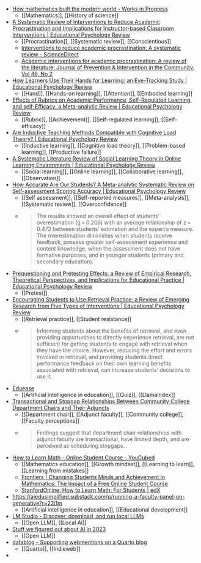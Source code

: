 - [How mathematics built the modern world - Works in Progress](https://worksinprogress.co/issue/how-mathematics-built-the-modern-world/)
	- [[Mathematics]], [[History of science]]
- [A Systematic Review of Interventions to Reduce Academic Procrastination and Implications for Instructor-based Classroom Interventions | Educational Psychology Review](https://link.springer.com/article/10.1007/s10648-023-09838-x)
	- [[Procrastination]], [[Systematic review]], [[Conscientious]]
	- [Interventions to reduce academic procrastination: A systematic review - ScienceDirect](https://www.sciencedirect.com/science/article/pii/S0883035523000927)
	- [Academic interventions for academic procrastination: A review of the literature: Journal of Prevention & Intervention in the Community: Vol 46, No 2](https://www.tandfonline.com/doi/full/10.1080/10852352.2016.1198154)
- [How Learners Use Their Hands for Learning: an Eye-Tracking Study | Educational Psychology Review](https://link.springer.com/article/10.1007/s10648-023-09833-2)
	- [[Hand]], [[Hands-on learning]], [[Attention]], [[Embodied learning]]
- [Effects of Rubrics on Academic Performance, Self-Regulated Learning, and self-Efficacy: a Meta-analytic Review | Educational Psychology Review](https://link.springer.com/article/10.1007/s10648-023-09823-4)
	- [[Rubric]], [[Achievement]], [[Self-regulated learning]], [[Self-efficacy]]
- [Are Inductive Teaching Methods Compatible with Cognitive Load Theory? | Educational Psychology Review](https://link.springer.com/article/10.1007/s10648-023-09828-z)
	- [[Inductive learning]], [[Cognitive load theory]], [[Problem-based learning]], [[Productive failure]]
- [A Systematic Literature Review of Social Learning Theory in Online Learning Environments | Educational Psychology Review](https://link.springer.com/article/10.1007/s10648-023-09827-0)
	- [[Social learning]], [[Online learning]], [[Collaborative learning]], [[Observation]]
- [How Accurate Are Our Students? A Meta-analytic Systematic Review on Self-assessment Scoring Accuracy | Educational Psychology Review](https://link.springer.com/article/10.1007/s10648-023-09819-0)
	- [[Self assessment]], [[Self-reported measures]], [[Meta-analysis]], [[Systematic review]], [[Overconfidence]]
	- >The results showed an overall effect of students’ overestimation (g = 0.206) with an average relationship of z = 0.472 between students’ estimation and the expert’s measure. The overestimation diminishes when students receive feedback, possess greater self-assessment experience and content knowledge, when the assessment does not have formative purposes, and in younger students (primary and secondary education).
- [Prequestioning and Pretesting Effects: a Review of Empirical Research, Theoretical Perspectives, and Implications for Educational Practice | Educational Psychology Review](https://link.springer.com/article/10.1007/s10648-023-09814-5)
	- [[Pretest]]
- [Encouraging Students to Use Retrieval Practice: a Review of Emerging Research from Five Types of Interventions | Educational Psychology Review](https://link.springer.com/article/10.1007/s10648-023-09811-8)
	- [[Retrieval practice]], [[Student resistance]]
	- >Informing students about the benefits of retrieval, and even providing opportunities to directly experience retrieval, are not sufficient for getting students to engage with retrieval when they have the choice. However, reducing the effort and errors involved in retrieval, and providing students direct performance feedback on their own learning benefits associated with retrieval, can increase students’ decisions to use it.
- [Eduease](https://learn.eduease.ai/)
	- [[Artificial intelligence in education]], [[Quiz]], [[LlamaIndex]]
- [Transactional and Stopgap Relationships Between Community College Department Chairs and Their Adjuncts](https://journals.sagepub.com/doi/abs/10.1177/00915521231218239)
	- [[Department chair]], [[Adjunct faculty]], [[Community college]], [[Faculty perceptions]]
	- >Findings suggest that department chair relationships with adjunct faculty are transactional, have limited depth, and are perceived as scheduling stopgaps.
- [How to Learn Math - Online Student Course - YouCubed](https://www.youcubed.org/online-student-course/)
	- [[Mathematics education]], [[Growth mindset]], [[Learning to learn]], [[Learning from mistakes]]
	- [Frontiers | Changing Students Minds and Achievement in Mathematics: The Impact of a Free Online Student Course](https://www.frontiersin.org/articles/10.3389/feduc.2018.00026/full)
	- [StanfordOnline: How to Learn Math: For Students | edX](https://www.edx.org/learn/math/stanford-university-how-to-learn-math-for-students)
- https://aiedusimplified.substack.com/p/running-a-faculty-panel-on-generative?r=22i1m
	- [[Artificial intelligence in education]], [[Educational development]]
- [LM Studio - Discover, download, and run local LLMs](https://lmstudio.ai/)
	- [[Open LLM]], [[Local AI]]
- [Stuff we figured out about AI in 2023](https://simonwillison.net/2023/Dec/31/ai-in-2023/)
	- [[Open LLM]]
- [datablog - Supporting webmentions on a Quarto blog](https://alanschussman.com/datablog/posts/datablog_update_quarto_support_for_webmentions/)
	- [[Quarto]], [[Indieweb]]
-